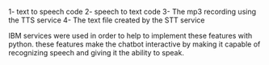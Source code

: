 1-  text to speech code
2- speech to text code
3- The mp3 recording using the TTS service 4- The text file created by the STT service

IBM services were used in order to help to implement these features with python. these features make the chatbot interactive by making it capable of recognizing speech and giving it the ability to speak.
